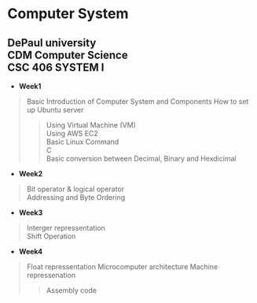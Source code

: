 
Computer System
=====
DePaul university    
CDM Computer Science     
CSC 406 SYSTEM I
-----
* **Week1**    
>Basic Introduction of Computer System and Components
>How to set up Ubuntu server     
>>Using Virtual Machine (VM)     
>>Using AWS EC2     
>Basic Linux Command     
>C      
>Basic conversion between Decimal, Binary and Hexdicimal
           
* **Week2**      
>Bit operator & logical operator     
>Addressing and Byte Ordering     


* **Week3**     
>Interger repressentation     
>Shift Operation     


* **Week4**
>Float repressentation
>Microcomputer architecture
>Machine repressenation 
>>Assembly code

      






    

